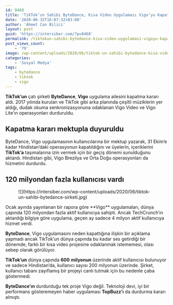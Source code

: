 ```yaml
---
id: 8468
title: 'TikTok’un Sahibi ByteDance, Kısa Video Uygulaması Vigo’yu Kapattı'
date: '2020-06-15T16:07:32+03:00'
author: 'Ahmet Can Bilici'
layout: post
guid: 'https://intersiber.com/?p=8468'
permalink: /tiktokun-sahibi-bytedance-kisa-video-uygulamasi-vigoyu-kapatti/
post_views_count:
    - '79'
image: /wp-content/uploads/2020/06/tiktok-un-sahibi-bytedance-kisa-video-uygulamasi-vigo-yu-kapatti.jpg
categories:
    - 'Sosyal Medya'
tags:
    - bytedance
    - tiktok
    - vigo
---
```


**TikTok’un** çatı şirketi **ByteDance**, **Vigo** uygulama ailesini kapatma kararı aldı. 2017 yılında kurulan ve TikTok gibi arka planında çeşitli müziklerin yer aldığı, dudak okuma senkronizasyonuna odaklanan Vigo Video ve Vigo Lite’ın operasyonları durduruldu.

## Kapatma kararı mektupla duyuruldu

ByteDance, Vigo uygulamasının kullanıcılarına bir mektup yazarak, 31 Ekim’e kadar Hindistan’daki operasyonun kapatıldığını ve üyelerin, içeriklerini **TikTok’a** taşımalarına izin vermek için bir geçiş dönemi sunulduğunu aktardı. Hindistan gibi, Vigo Brezilya ve Orta Doğu operasyonları da hizmetini durdurdu.

## 120 milyondan fazla kullanıcısı vardı

<figure class="wp-block-image size-large">![](https://intersiber.com/wp-content/uploads/2020/06/tiktok-un-sahibi-bytedance-sirketi.jpg)</figure>Ocak ayında yayınlanan bir rapora göre **Vigo** uygulamaları, dünya çapında 120 milyondan fazla aktif kullanıcıya sahipti. Ancak TechCrunch’ın aktardığı bilgiye göre uygulama, geçen ay sadece 4 milyon aktif kullanıcıya hizmet verdi.

**ByteDance**, Vigo uygulamasını neden kapattığına ilişkin bir açıklama yapmadı ancak TikTok’un dünya çapında bu kadar ses getirdiği bir dönemde, farklı bir kısa video projesine odaklanmak istememesi, olası sebep olarak görülüyor.

**TikTok’un** dünya çapında **600** **milyonun** üzerinde aktif kullanıcısı bulunuyor ve sadece Hindistan’da, kullanıcı sayısı 200 milyonun üzerinde. Şirket, kullanıcı tabanı zayıflamış bir projeyi canlı tutmak için bu nedenle çaba göstermedi.

**ByteDance’ın** durdurduğu tek proje Vigo değil. Teknoloji devi, iyi bir performans gösteremeyen haber uygulaması **TopBuzz’ı** da durdurma kararı almıştı.
